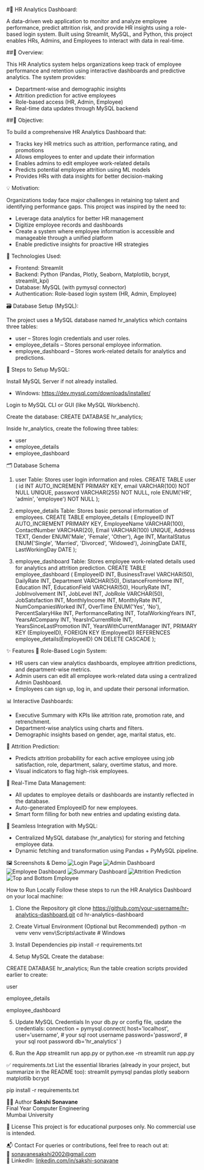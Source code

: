 #💼 HR Analytics Dashboard:

A data-driven web application to monitor and analyze employee performance, predict attrition risk, and provide HR insights using a role-based login system. Built using Streamlit, MySQL, and Python, this project enables HRs, Admins, and Employees to interact with data in real-time.

##📌 Overview:

This HR Analytics system helps organizations keep track of employee performance and retention using interactive dashboards and predictive analytics. The system provides:
- Department-wise and demographic insights
- Attrition prediction for active employees
- Role-based access (HR, Admin, Employee)
- Real-time data updates through MySQL backend

##🎯 Objective:

To build a comprehensive HR Analytics Dashboard that:
- Tracks key HR metrics such as attrition, performance rating, and promotions
- Allows employees to enter and update their information
- Enables admins to edit employee work-related details
- Predicts potential employee attrition using ML models
- Provides HRs with data insights for better decision-making

💡 Motivation:

Organizations today face major challenges in retaining top talent and identifying performance gaps. This project was inspired by the need to:
- Leverage data analytics for better HR management
- Digitize employee records and dashboards
- Create a system where employee information is accessible and manageable through a unified platform
- Enable predictive insights for proactive HR strategies

🧰 Technologies Used:

- Frontend: Streamlit
- Backend: Python (Pandas, Plotly, Seaborn, Matplotlib, bcrypt, streamlit_kpi)
- Database: MySQL (with pymysql connector)
- Authentication: Role-based login system (HR, Admin, Employee)

🗃️ Database Setup (MySQL):

The project uses a MySQL database named hr_analytics which contains three tables:
- user – Stores login credentials and user roles.
- employee_details – Stores personal employee information.
- employee_dashboard – Stores work-related details for analytics and predictions.

🔧 Steps to Setup MySQL:

Install MySQL Server if not already installed.
- Windows: https://dev.mysql.com/downloads/installer/

Login to MySQL CLI or GUI (like MySQL Workbench).

Create the database:
CREATE DATABASE hr_analytics;

Inside hr_analytics, create the following three tables:
- user
- employee_details
- employee_dashboard

🗂️ Database Schema
1. user Table: Stores user login information and roles.
CREATE TABLE user (
    id INT AUTO_INCREMENT PRIMARY KEY,
    email VARCHAR(100) NOT NULL UNIQUE,
    password VARCHAR(255) NOT NULL,
    role ENUM('HR', 'admin', 'employee') NOT NULL
);

2. employee_details Table: Stores basic personal information of employees.
CREATE TABLE employee_details (
    EmployeeID INT AUTO_INCREMENT PRIMARY KEY,
    EmployeeName VARCHAR(100),
    ContactNumber VARCHAR(20),
    Email VARCHAR(100) UNIQUE,
    Address TEXT,
    Gender ENUM('Male', 'Female', 'Other'),
    Age INT,
    MaritalStatus ENUM('Single', 'Married', 'Divorced', 'Widowed'),
    JoiningDate DATE,
    LastWorkingDay DATE
);

3. employee_dashboard Table: Stores employee work-related details used for analytics and attrition prediction.
CREATE TABLE employee_dashboard (
    EmployeeID INT,
    BusinessTravel VARCHAR(50),
    DailyRate INT,
    Department VARCHAR(50),
    DistanceFromHome INT,
    Education INT,
    EducationField VARCHAR(50),
    HourlyRate INT,
    JobInvolvement INT,
    JobLevel INT,
    JobRole VARCHAR(50),
    JobSatsfaction INT,
    MonthlyIncome INT,
    MonthlyRate INT,
    NumCompaniesWorked INT,
    OverTime ENUM('Yes', 'No'),
    PercentSalaryHike INT,
    PerformanceRating INT,
    TotalWorkingYears INT,
    YearsAtCompany INT,
    YearsInCurrentRole INT,
    YearsSinceLastPromotion INT,
    YearsWithCurrentManager INT,
    PRIMARY KEY (EmployeeID),
    FOREIGN KEY (EmployeeID) REFERENCES employee_details(EmployeeID) ON DELETE CASCADE
);

✨ Features
🔐 Role-Based Login System:
- HR users can view analytics dashboards, employee attrition predictions, and department-wise metrics.
- Admin users can edit all employee work-related data using a centralized Admin Dashboard.
- Employees can sign up, log in, and update their personal information.

📊 Interactive Dashboards:
- Executive Summary with KPIs like attrition rate, promotion rate, and retrenchment.
- Department-wise analytics using charts and filters.
- Demographic insights based on gender, age, marital status, etc.

🧠 Attrition Prediction:
-  Predicts attrition probability for each active employee using job satisfaction, role, department, salary, overtime status, and more.
- Visual indicators to flag high-risk employees.

🧾 Real-Time Data Management:
- All updates to employee details or dashboards are instantly reflected in the database.
- Auto-generated EmployeeID for new employees.
- Smart form filling for both new entries and updating existing data.

🔄 Seamless Integration with MySQL:
- Centralized MySQL database (hr_analytics) for storing and fetching employee data.
- Dynamic fetching and transformation using Pandas + PyMySQL pipeline.

🖼️ Screenshots & Demo
![Login Page](https://github.com/SakshiSo/HR_Analytics_using_Python/blob/main/Images/Login.png)
![Admin Dashboard](https://github.com/SakshiSo/HR_Analytics_using_Python/blob/main/Images/Admin%20Dashboard.png)
![Employee Dashboard](https://github.com/SakshiSo/HR_Analytics_using_Python/blob/main/Images/Employee%20Dashboard.png)
![Summary Dashboard](https://github.com/SakshiSo/HR_Analytics_using_Python/blob/main/Images/Summary%20Dashboard.png)
![Attrition Prediction](https://github.com/SakshiSo/HR_Analytics_using_Python/blob/main/Images/Attrition%20Prediction.png)
![Top and Bottom Employee](https://github.com/SakshiSo/HR_Analytics_using_Python/blob/main/Images/Top%20and%20Bottom%20Employees.png)


How to Run Locally
Follow these steps to run the HR Analytics Dashboard on your local machine:

1. Clone the Repository
git clone https://github.com/your-username/hr-analytics-dashboard.git
cd hr-analytics-dashboard

2. Create Virtual Environment (Optional but Recommended)
python -m venv venv
venv\Scripts\activate        # Windows

3. Install Dependencies
pip install -r requirements.txt

4. Setup MySQL
Create the database:

CREATE DATABASE hr_analytics;
Run the table creation scripts provided earlier to create:

user

employee_details

employee_dashboard

5. Update MySQL Credentials
In your db.py or config file, update the credentials:
connection = pymysql.connect(
    host='localhost',
    user='username', # your sql root username
    password='password', # your sql root password
    db='hr_analytics'
)

6. Run the App
streamlit run app.py
or
python.exe -m streamlit run app.py

✅ requirements.txt
List the essential libraries (already in your project, but summarize in the README too):
streamlit
pymysql
pandas
plotly
seaborn
matplotlib
bcrypt

pip install -r requirements.txt

🙋‍♀️ Author
**Sakshi Sonavane**  
Final Year Computer Engineering  
Mumbai University  

📄 License
This project is for educational purposes only. No commercial use is intended.

📬 Contact
For queries or contributions, feel free to reach out at:  
📧 sonavanesakshi2002@gmail.com  
📱 LinkedIn: [linkedin.com/in/sakshi-sonavane](https://www.linkedin.com/in/sakshi-sonavane/)
